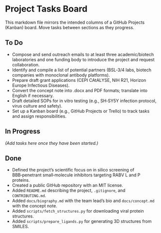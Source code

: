# Project Tasks Board

This markdown file mirrors the intended columns of a GitHub Projects (Kanban) board. Move tasks between sections as they progress.

## To Do

- Compose and send outreach emails to at least three academic/biotech laboratories and one funding body to introduce the project and request collaboration.
- Identify and compile a list of potential partners (BSL‑3/4 labs, biotech companies with monoclonal antibody platforms).
- Prepare draft grant applications (CEPI CAtALYSE, NIH R21, Horizon Europe Infectious Diseases).
- Convert the concept note into .docx and PDF formats; translate into English if necessary.
- Draft detailed SOPs for in vitro testing (e.g., SH‑SY5Y infection protocol, virus culture and safety).
- Set up a Kanban board (e.g., GitHub Projects or Trello) to track tasks and assign responsibilities.

## In Progress

_(Add tasks here once they have been started.)_

## Done

- Defined the project’s scientific focus on in silico screening of BBB‑penetrant small‑molecule inhibitors targeting RABV L and P proteins.
- Created a public GitHub repository with an MIT license.
- Added `README.md` describing the project, `.gitignore`, and `CONTRIBUTING.md`.
- Added `docs/biography.md` with the team lead’s bio and `docs/concept.md` with the concept note.
- Added `scripts/fetch_structures.py` for downloading viral protein structures.
- Added `scripts/prepare_ligands.py` for generating 3D structures from SMILES.
